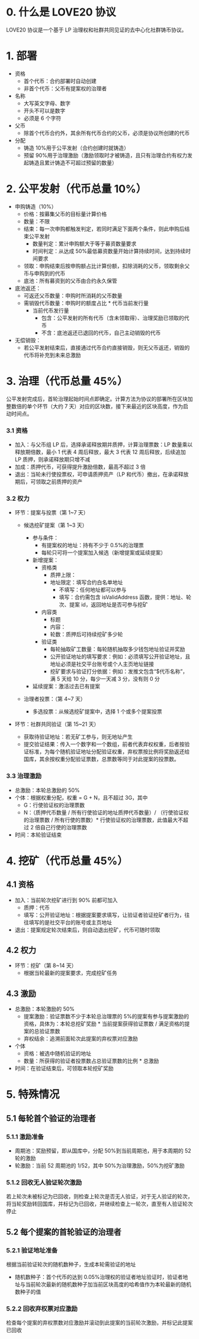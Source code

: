 # 0. 什么是 LOVE20 协议

LOVE20 协议是一个基于 LP 治理权和社群共同见证的去中心化社群铸币协议。

# 1. 部署

- 资格
  - 首个代币：合约部署时自动创建
  - 非首个代币：父币有提案权的治理者
- 名称
  - 大写英文字母、数字
  - 开头不可以是数字
  - 必须是 6 个字符
- 父币
  - 除首个代币合约外，其余所有代币合约的父币，必须是协议所创建的代币
- 分配
  - 铸造 10%用于公平发射（合约创建时就铸造）
  - 预留 90%用于治理激励（激励领取时才被铸造，且只有治理合约有权力发起铸造且累计铸造不可超过预留的数量）

# 2. 公平发射（代币总量 10%）

- 申购铸造（10%）
  - 价格：按募集父币的目标量计算价格
  - 数量：不限
  - 结束：每一次申购都触发判定，若同时满足下面两个条件，则此申购后结束公平发射
    - 数量判定：累计申购额大于等于募资数量要求
    - 时间判定：从达成 50%最低募资数量开始计算持续时间，达到持续时间要求
  - 领取：申购结束后按申购额占比计算份额，扣除消耗的父币，领取剩余父币与申购到的代币
  - 底池：所有募资到的父币由合约永久保管
- 底池返还：
  - 可返还父币数量：申购时所消耗的父币数量
  - 需销毁代币数量：申购时的额度占比 \* 代币当前发行量
    - 当前代币发行量
      - 包含：公平发射的所有代币（含未领取得）、治理奖励已领取的代币
      - 不含：底池返还已退回的代币，自己主动销毁的代币
- 无偿销毁：
  - 若公平发射结束后，直接通过代币合约直接销毁，则无父币返还，销毁的代币将补充到未来总激励

# 3. 治理（代币总量 45%）

公平发射完成后，首轮治理起始时间点即确定。计算方法为协议的部署所在区块加整数倍的单个环节（大约 7 天）对应的区块数，接下来最近的区块高度，作为启动时间点。

### 3.1 资格

- 加入：与父币组 LP 后，选择承诺释放期并质押，计算治理票数：LP 数量乘以释放期倍数，最小 1 代表 4 周后释放，最大 3 代表 12 周后释放，后续追加 LP 质押，则承诺释放期只增不减
- 加成：质押代币，可获得提升激励倍数，最高不超过 3 倍
- 退出：当轮未行使投票权，可申请质押资产（LP 和代币）撤出，在承诺释放期后，可领取之前质押的资产

### 3.2 权力

- 环节：提案与投票（第 1~7 天）

  - 候选挖矿提案（第 1~3 天）

    - 参与条件：
      - 有提案权的地址：持有不少于 0.5%的治理票
      - 每轮只可将一个提案加入候选（新增提案或延续提案）
    - 新增提案：
      - 资格类
        - 质押上限：
        - 地址限定：填写合约白名单地址
          - 不填写：任何地址都可以参与
          - 填写：合约需包含 isValidAddress 函数，提供：地址、轮次、提案 id，返回地址是否可参与挖矿
      - 内容类
        - 标题
        - 内容：
        - 轮数：质押后可持续挖矿多少轮
      - 验证类
        - 每轮抽取矿工数量：每轮随机抽取多少钱包地址验证并奖励
        - 公开验证地址的填写要求：例如：必须填写公开验证地址，且地址必须是社交平台账号或个人主页地址链接
        - 挖矿要求与验证打分依据：例如：发推文包含“$代币名称”，满 5 天给 10 分，每少一天减 3 分，没有则 0 分
    - 延续提案：激活过去已有提案

  - 治理者投票：（第 4~7 天）
    - 多选投票：从候选挖矿提案中，选择 1 个或多个提案投票

- 环节：社群共同验证（第 15~21 天）
  - 获取待验证地址：若无矿工参与，则无地址产生
  - 提交验证结果：传入一个数字和一个数组，前者代表弃权权重，后者按验证标准，为每个随机验证地址分配验证权重，弃权票按比例将奖励返还给国库，其余按权重分配验证票数，总票数等同于对此提案的投票数。

### 3.3 治理激励

- 总激励：本轮总激励的 50%
- 个体：根据权重分配，权重 = G + N，且不超过 3G，其中
  - G：行使验证权的治理票数
  - N：（质押代币数量 / 所有行使验证的地址质押代币数量）/ （行使验证权的治理票数 / 所有行使的票数）\* 行使验证权的治理票数，此值最大不超过 2 倍自己行使的治理票数
- 时间：本轮验证结束

# 4. 挖矿（代币总量 45%）

## 4.1 资格

- 加入：当前轮次挖矿进行到 90% 前都可加入
  - 质押：代币
  - 填写：公开验证地址：根据提案要求填写，让验证者验证挖矿者行为，往往填写的是社交平台的账号或主页地址
- 退出：提案规定轮次结束后，则自动退出挖矿，代币可随时领取

## 4.2 权力

- 环节：挖矿（第 8~14 天）
  - 根据当轮最新的提案要求，完成挖矿任务

## 4.3 激励

- 总激励：本轮激励的 50%
  - 提案激励：验证票数不少于本轮总治理票的 5%的提案有参与提案激励的资格，具体为：本轮总挖矿奖励 \* 当前提案获得验证票数 / 满足资格的提案的总验证票数
  - 弃权结余：追溯前面轮次此提案的弃权票对应激励
- 个体
  - 资格：被选中随机验证的地址
  - 数量：所获得的验证者投票数占总验证票数的比例 \* 总激励
- 时间：在验证结束后，可领取本轮挖矿奖励

# 5. 特殊情况

## 5.1 每轮首个验证的治理者

### 5.1.1 激励准备

- 周期池：奖励预留，即从国库中，分配 50%到当前周期池，用于本周期的 52 轮的激励
- 轮激励：当前 52 周期池的 1/52，其中 50%为治理激励，50%为挖矿激励

### 5.1.2 回收无人验证轮次激励

若上轮次未被标记为已回收，则检查上轮次是否无人验证，对于无人验证的轮次，将当轮奖励转回国库，并标记为已回收，并继续检查上一轮次，直至有人验证轮次停止

## 5.2 每个提案的首轮验证的治理者

### 5.2.1 验证地址准备

根据当前验证轮次的随机数种子，生成本轮需验证的地址

- 随机数种子：首个代币的达到 0.05%治理权的验证者地址验证时，验证者地址与当前轮次最新的随机数种子加当前区块高度的哈希值作为本轮最新的随机数种子的值

### 5.2.2 回收弃权票对应激励

检查每个提案的弃权票数对应激励并滚动到此提案的当前轮次激励，并标记此提案已回收
